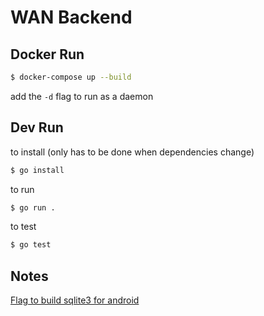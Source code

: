 <!-- markdownlint-disable MD014 -->
# WAN Backend

## Docker Run

```bash
$ docker-compose up --build
```

add the `-d` flag to run as a daemon

## Dev Run

to install (only has to be done when dependencies change)

```bash
$ go install
```

to run

```bash
$ go run .
```

to test

```bash
$ go test
```

## Notes

[Flag to build sqlite3 for android](https://github.com/mattn/go-sqlite3#android)
